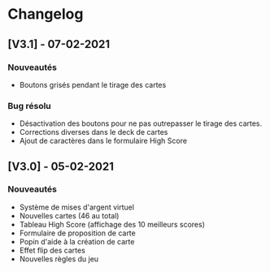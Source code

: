 # Changelog

## [V3.1] - 07-02-2021

### Nouveautés

- Boutons grisés pendant le tirage des cartes

### Bug résolu

- Désactivation des boutons pour ne pas outrepasser le tirage des cartes.
- Corrections diverses dans le deck de cartes
- Ajout de caractères dans le formulaire High Score

## [V3.0] - 05-02-2021

### Nouveautés 

- Système de mises d'argent virtuel
- Nouvelles cartes (46 au total)
- Tableau High Score (affichage des 10 meilleurs scores)
- Formulaire de proposition de carte
- Popin d'aide à la création de carte
- Effet flip des cartes
- Nouvelles règles du jeu
